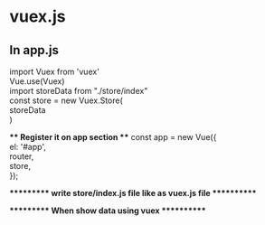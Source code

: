  # vuex.js
 
 ## In app.js
 
import Vuex from 'vuex'<br>
Vue.use(Vuex) <br>
import storeData from "./store/index" <br>
const store = new Vuex.Store( <br>
    storeData <br>
) <br>
  
 <b>** Register it on app section **</b>
  const app = new Vue({ <br>
   el: '#app', <br>
    router, <br>
    store, <br>
  });<br>

<b>********* write store/index.js file like as vuex.js file  **********<b>
 
 <b>********* When show data using vuex  **********<b>
 
  
<script>
    export default { <br>

        name:'List', <br>
        mounted(){ <br>
            return this.$store.dispatch("allcategory") <br>
        }, <br>
        computed:{ <br>
            getallcategory(){ <br>
            

              return this.$store.getters.getCategory <br>
            } <br>
        }, <br>
        methods:{ <br>
            deleteCategory(id){ <br>
                axios.get('/blog/category/' +id) <br>
                    .then(()=>{ <br>
                        this.$store.dispatch("allcategory") <br>
                    }) <br>
            } <br>
        }, <br>
     
    
    } <br>
</script>  <br>
 
 

